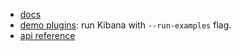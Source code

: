 - [docs](../../docs/state_sync)
- [demo plugins](../../../../../examples/state_containers_examples): run Kibana with `--run-examples` flag.
- [api reference](https://github.com/elastic/kibana/tree/main/src/plugins/kibana_utils/docs/state_sync)
